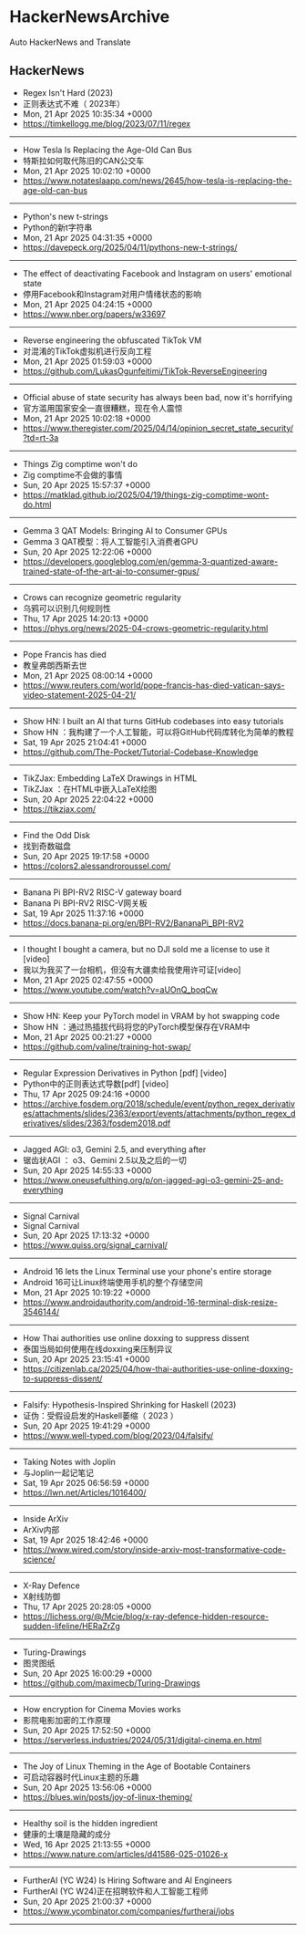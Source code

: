 # HackerNewsArchive
Auto HackerNews and Translate

## HackerNews
* Regex Isn't Hard (2023)
* 正则表达式不难（ 2023年）
* Mon, 21 Apr 2025 10:35:34 +0000
* https://timkellogg.me/blog/2023/07/11/regex
----
* How Tesla Is Replacing the Age-Old Can Bus
* 特斯拉如何取代陈旧的CAN公交车
* Mon, 21 Apr 2025 10:02:10 +0000
* https://www.notateslaapp.com/news/2645/how-tesla-is-replacing-the-age-old-can-bus
----
* Python's new t-strings
* Python的新t字符串
* Mon, 21 Apr 2025 04:31:35 +0000
* https://davepeck.org/2025/04/11/pythons-new-t-strings/
----
* The effect of deactivating Facebook and Instagram on users' emotional state
* 停用Facebook和Instagram对用户情绪状态的影响
* Mon, 21 Apr 2025 04:24:15 +0000
* https://www.nber.org/papers/w33697
----
* Reverse engineering the obfuscated TikTok VM
* 对混淆的TikTok虚拟机进行反向工程
* Mon, 21 Apr 2025 01:59:03 +0000
* https://github.com/LukasOgunfeitimi/TikTok-ReverseEngineering
----
* Official abuse of state security has always been bad, now it's horrifying
* 官方滥用国家安全一直很糟糕，现在令人震惊
* Mon, 21 Apr 2025 10:02:18 +0000
* https://www.theregister.com/2025/04/14/opinion_secret_state_security/?td=rt-3a
----
* Things Zig comptime won't do
* Zig comptime不会做的事情
* Sun, 20 Apr 2025 15:57:37 +0000
* https://matklad.github.io/2025/04/19/things-zig-comptime-wont-do.html
----
* Gemma 3 QAT Models: Bringing AI to Consumer GPUs
* Gemma 3 QAT模型：将人工智能引入消费者GPU
* Sun, 20 Apr 2025 12:22:06 +0000
* https://developers.googleblog.com/en/gemma-3-quantized-aware-trained-state-of-the-art-ai-to-consumer-gpus/
----
* Crows can recognize geometric regularity
* 乌鸦可以识别几何规则性
* Thu, 17 Apr 2025 14:20:13 +0000
* https://phys.org/news/2025-04-crows-geometric-regularity.html
----
* Pope Francis has died
* 教皇弗朗西斯去世
* Mon, 21 Apr 2025 08:00:14 +0000
* https://www.reuters.com/world/pope-francis-has-died-vatican-says-video-statement-2025-04-21/
----
* Show HN: I built an AI that turns GitHub codebases into easy tutorials
* Show HN ：我构建了一个人工智能，可以将GitHub代码库转化为简单的教程
* Sat, 19 Apr 2025 21:04:41 +0000
* https://github.com/The-Pocket/Tutorial-Codebase-Knowledge
----
* TikZJax: Embedding LaTeX Drawings in HTML
* TikZJax ：在HTML中嵌入LaTeX绘图
* Sun, 20 Apr 2025 22:04:22 +0000
* https://tikzjax.com/
----
* Find the Odd Disk
* 找到奇数磁盘
* Sun, 20 Apr 2025 19:17:58 +0000
* https://colors2.alessandroroussel.com/
----
* Banana Pi BPI-RV2 RISC-V gateway board
* Banana Pi BPI-RV2 RISC-V网关板
* Sat, 19 Apr 2025 11:37:16 +0000
* https://docs.banana-pi.org/en/BPI-RV2/BananaPi_BPI-RV2
----
* I thought I bought a camera, but no DJI sold me a license to use it [video]
* 我以为我买了一台相机，但没有大疆卖给我使用许可证[video]
* Mon, 21 Apr 2025 02:47:55 +0000
* https://www.youtube.com/watch?v=aUOnQ_boqCw
----
* Show HN: Keep your PyTorch model in VRAM by hot swapping code
* Show HN ：通过热插拔代码将您的PyTorch模型保存在VRAM中
* Mon, 21 Apr 2025 00:21:27 +0000
* https://github.com/valine/training-hot-swap/
----
* Regular Expression Derivatives in Python [pdf] [video]
* Python中的正则表达式导数[pdf] [video]
* Thu, 17 Apr 2025 09:24:16 +0000
* https://archive.fosdem.org/2018/schedule/event/python_regex_derivatives/attachments/slides/2363/export/events/attachments/python_regex_derivatives/slides/2363/fosdem2018.pdf
----
* Jagged AGI: o3, Gemini 2.5, and everything after
* 锯齿状AGI ： o3、Gemini 2.5以及之后的一切
* Sun, 20 Apr 2025 14:55:33 +0000
* https://www.oneusefulthing.org/p/on-jagged-agi-o3-gemini-25-and-everything
----
* Signal Carnival
* Signal Carnival
* Sun, 20 Apr 2025 17:13:32 +0000
* https://www.quiss.org/signal_carnival/
----
* Android 16 lets the Linux Terminal use your phone's entire storage
* Android 16可让Linux终端使用手机的整个存储空间
* Mon, 21 Apr 2025 10:19:22 +0000
* https://www.androidauthority.com/android-16-terminal-disk-resize-3546144/
----
* How Thai authorities use online doxxing to suppress dissent
* 泰国当局如何使用在线doxxing来压制异议
* Sun, 20 Apr 2025 23:15:41 +0000
* https://citizenlab.ca/2025/04/how-thai-authorities-use-online-doxxing-to-suppress-dissent/
----
* Falsify: Hypothesis-Inspired Shrinking for Haskell (2023)
* 证伪：受假设启发的Haskell萎缩（ 2023 ）
* Sun, 20 Apr 2025 19:41:29 +0000
* https://www.well-typed.com/blog/2023/04/falsify/
----
* Taking Notes with Joplin
* 与Joplin一起记笔记
* Sat, 19 Apr 2025 06:56:59 +0000
* https://lwn.net/Articles/1016400/
----
* Inside ArXiv
* ArXiv内部
* Sat, 19 Apr 2025 18:42:46 +0000
* https://www.wired.com/story/inside-arxiv-most-transformative-code-science/
----
* X-Ray Defence
* X射线防御
* Thu, 17 Apr 2025 20:28:05 +0000
* https://lichess.org/@/Mcie/blog/x-ray-defence-hidden-resource-sudden-lifeline/HERaZrZg
----
* Turing-Drawings
* 图灵图纸
* Sun, 20 Apr 2025 16:00:29 +0000
* https://github.com/maximecb/Turing-Drawings
----
* How encryption for Cinema Movies works
* 影院电影加密的工作原理
* Sun, 20 Apr 2025 17:52:50 +0000
* https://serverless.industries/2024/05/31/digital-cinema.en.html
----
* The Joy of Linux Theming in the Age of Bootable Containers
* 可启动容器时代Linux主题的乐趣
* Sun, 20 Apr 2025 13:56:06 +0000
* https://blues.win/posts/joy-of-linux-theming/
----
* Healthy soil is the hidden ingredient
* 健康的土壤是隐藏的成分
* Wed, 16 Apr 2025 21:13:55 +0000
* https://www.nature.com/articles/d41586-025-01026-x
----
* FurtherAI (YC W24) Is Hiring Software and AI Engineers
* FurtherAI (YC W24)正在招聘软件和人工智能工程师
* Sun, 20 Apr 2025 21:00:37 +0000
* https://www.ycombinator.com/companies/furtherai/jobs
----

